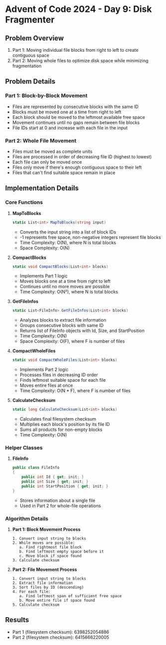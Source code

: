 # Advent of Code 2024 - Day 9: Disk Fragmenter

## Problem Overview
1. Part 1: Moving individual file blocks from right to left to create contiguous space
2. Part 2: Moving whole files to optimize disk space while minimizing fragmentation

## Problem Details

### Part 1: Block-by-Block Movement
- Files are represented by consecutive blocks with the same ID
- Blocks must be moved one at a time from right to left
- Each block should be moved to the leftmost available free space
- Movement continues until no gaps remain between file blocks
- File IDs start at 0 and increase with each file in the input

### Part 2: Whole File Movement
- Files must be moved as complete units
- Files are processed in order of decreasing file ID (highest to lowest)
- Each file can only be moved once
- Files only move if there's enough contiguous space to their left
- Files that can't find suitable space remain in place

## Implementation Details

### Core Functions

1. **MapToBlocks**
    ```csharp
    static List<int> MapToBlocks(string input)
    ```
    - Converts the input string into a list of block IDs
    - -1 represents free space, non-negative integers represent file blocks
    - Time Complexity: O(N), where N is total blocks
    - Space Complexity: O(N)

2. **CompactBlocks**
    ```csharp
    static void CompactBlocks(List<int> blocks)
    ```
    - Implements Part 1 logic
    - Moves blocks one at a time from right to left
    - Continues until no more moves are possible
    - Time Complexity: O(N²), where N is total blocks

3. **GetFileInfos**
    ```csharp
    static List<FileInfo> GetFileInfos(List<int> blocks)
    ```
    - Analyzes blocks to extract file information
    - Groups consecutive blocks with same ID
    - Returns list of FileInfo objects with Id, Size, and StartPosition
    - Time Complexity: O(N)
    - Space Complexity: O(F), where F is number of files

4. **CompactWholeFiles**
    ```csharp
    static void CompactWholeFiles(List<int> blocks)
    ```
    - Implements Part 2 logic
    - Processes files in decreasing ID order
    - Finds leftmost suitable space for each file
    - Moves entire files at once
    - Time Complexity: O(N * F), where F is number of files

5. **CalculateChecksum**
    ```csharp
    static long CalculateChecksum(List<int> blocks)
    ```
    - Calculates final filesystem checksum
    - Multiplies each block's position by its file ID
    - Sums all products for non-empty blocks
    - Time Complexity: O(N)

### Helper Classes

1. **FileInfo**
    ```csharp
    public class FileInfo
    {
        public int Id { get; init; }
        public int Size { get; init; }
        public int StartPosition { get; init; }
    }
    ```
    - Stores information about a single file
    - Used in Part 2 for whole-file operations

### Algorithm Details

1. **Part 1: Block Movement Process**
   ```
   1. Convert input string to blocks
   2. While moves are possible:
      a. Find rightmost file block
      b. Find leftmost empty space before it
      c. Move block if space found
   3. Calculate checksum
   ```

2. **Part 2: File Movement Process**
   ```
   1. Convert input string to blocks
   2. Extract file information
   3. Sort files by ID (descending)
   4. For each file:
      a. Find leftmost span of sufficient free space
      b. Move entire file if space found
   5. Calculate checksum
   ```
## Results
- Part 1 (filesystem checksum): 6398252054886
- Part 2 (filesystem checksum): 6415666220005
